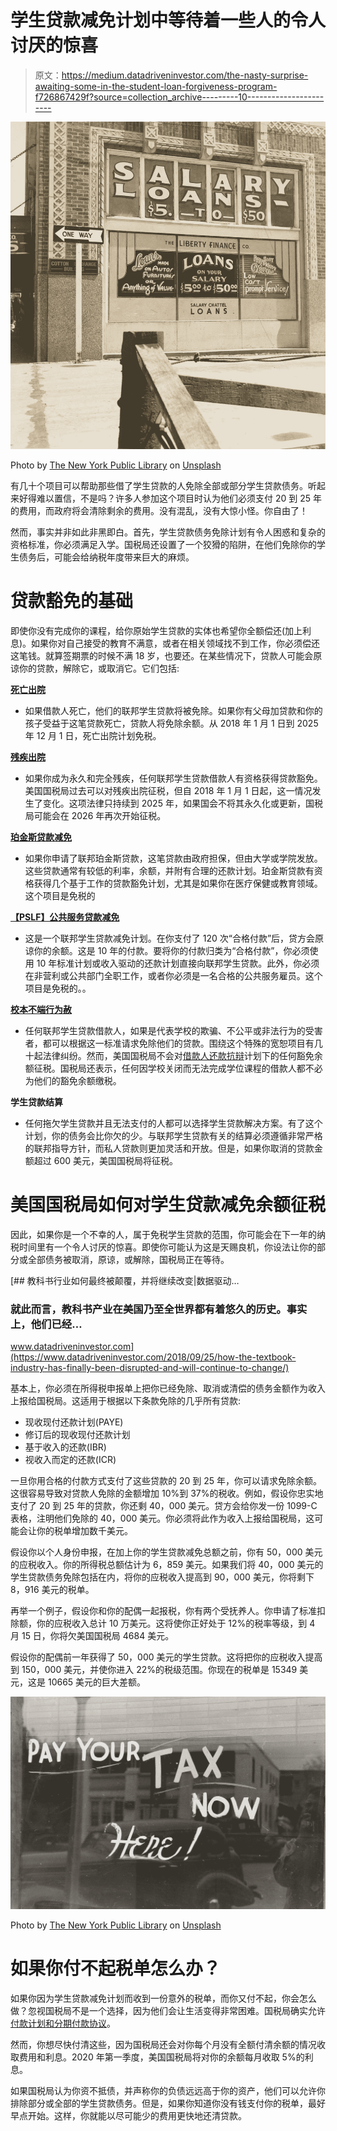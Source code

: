 # 学生贷款减免计划中等待着一些人的令人讨厌的惊喜

> 原文：<https://medium.datadriveninvestor.com/the-nasty-surprise-awaiting-some-in-the-student-loan-forgiveness-program-f726867429f?source=collection_archive---------10----------------------->

![](img/476e0b31f212e21c8229a76df4b42b9f.png)

Photo by [The New York Public Library](https://unsplash.com/@nypl?utm_source=medium&utm_medium=referral) on [Unsplash](https://unsplash.com?utm_source=medium&utm_medium=referral)

有几十个项目可以帮助那些借了学生贷款的人免除全部或部分学生贷款债务。听起来好得难以置信，不是吗？许多人参加这个项目时认为他们必须支付 20 到 25 年的费用，而政府将会清除剩余的费用。没有混乱，没有大惊小怪。你自由了！

然而，事实并非如此非黑即白。首先，学生贷款债务免除计划有令人困惑和复杂的资格标准，你必须满足入学。国税局还设置了一个狡猾的陷阱，在他们免除你的学生债务后，可能会给纳税年度带来巨大的麻烦。

# 贷款豁免的基础

即使你没有完成你的课程，给你原始学生贷款的实体也希望你全额偿还(加上利息)。如果你对自己接受的教育不满意，或者在相关领域找不到工作，你必须偿还这笔钱。就算签期票的时候不满 18 岁，也要还。在某些情况下，贷款人可能会原谅你的贷款，解除它，或取消它。它们包括:

[**死亡出院**](https://studentaid.gov/manage-loans/forgiveness-cancellation#death)

*   如果借款人死亡，他们的联邦学生贷款将被免除。如果你有父母加贷款和你的孩子受益于这笔贷款死亡，贷款人将免除余额。从 2018 年 1 月 1 日到 2025 年 12 月 1 日，死亡出院计划免税。

[**残疾出院**](https://studentaid.gov/manage-loans/forgiveness-cancellation/disability-discharge)

*   如果你成为永久和完全残疾，任何联邦学生贷款借款人有资格获得贷款豁免。美国国税局过去可以对残疾出院征税，但自 2018 年 1 月 1 日起，这一情况发生了变化。这项法律只持续到 2025 年，如果国会不将其永久化或更新，国税局可能会在 2026 年再次开始征税。

[**珀金斯贷款减免**](https://studentaid.gov/manage-loans/forgiveness-cancellation/perkins)

*   如果你申请了联邦珀金斯贷款，这笔贷款由政府担保，但由大学或学院发放。这些贷款通常有较低的利率，余额，并附有合理的还款计划。珀金斯贷款有资格获得几个基于工作的贷款豁免计划，尤其是如果你在医疗保健或教育领域。这个项目是免税的

[**【PSLF】公共服务贷款减免**](https://studentaid.gov/manage-loans/forgiveness-cancellation/public-service)

*   这是一个联邦学生贷款减免计划。在你支付了 120 次“合格付款”后，贷方会原谅你的余额。这是 10 年的付款。要将你的付款归类为“合格付款”，你必须使用 10 年标准计划或收入驱动的还款计划直接向联邦学生贷款。此外，你必须在非营利或公共部门全职工作，或者你必须是一名合格的公共服务雇员。这个项目是免税的。。

[**校本不端行为赦**](https://studentaid.gov/manage-loans/forgiveness-cancellation/borrower-defense)

*   任何联邦学生贷款借款人，如果是代表学校的欺骗、不公平或非法行为的受害者，都可以根据这一标准请求免除他们的贷款。围绕这个特殊的宽恕项目有几十起法律纠纷。然而，美国国税局不会对[借款人还款抗辩](https://www.irs.gov/pub/irs-drop/rp-15-57.pdf)计划下的任何豁免余额征税。国税局还表示，任何因学校关闭而无法完成学位课程的借款人都不必为他们的豁免余额缴税。

**学生贷款结算**

*   任何拖欠学生贷款并且无法支付的人都可以选择学生贷款解决方案。有了这个计划，你的债务会比你欠的少。与联邦学生贷款有关的结算必须遵循非常严格的联邦指导方针，而私人贷款则更加灵活和开放。但是，如果你取消的贷款金额超过 600 美元，美国国税局将征税。

# 美国国税局如何对学生贷款减免余额征税

因此，如果你是一个不幸的人，属于免税学生贷款的范围，你可能会在下一年的纳税时间里有一个令人讨厌的惊喜。即使你可能认为这是天赐良机，你设法让你的部分或全部债务被取消，原谅，或解除，国税局正在等待。

[](https://www.datadriveninvestor.com/2018/09/25/how-the-textbook-industry-has-finally-been-disrupted-and-will-continue-to-change/) [## 教科书行业如何最终被颠覆，并将继续改变|数据驱动…

### 就此而言，教科书产业在美国乃至全世界都有着悠久的历史。事实上，他们已经…

www.datadriveninvestor.com](https://www.datadriveninvestor.com/2018/09/25/how-the-textbook-industry-has-finally-been-disrupted-and-will-continue-to-change/) 

基本上，你必须在所得税申报单上把你已经免除、取消或清偿的债务金额作为收入上报给国税局。这适用于根据以下条款免除的几乎所有贷款:

*   现收现付还款计划(PAYE)
*   修订后的现收现付还款计划
*   基于收入的还款(IBR)
*   视收入而定的还款(ICR)

一旦你用合格的付款方式支付了这些贷款的 20 到 25 年，你可以请求免除余额。这很容易导致对贷款人免除的金额增加 10%到 37%的税收。例如，假设你忠实地支付了 20 到 25 年的贷款，你还剩 40，000 美元。贷方会给你发一份 1099-C 表格，注明他们免除的 40，000 美元。你必须将此作为收入上报给国税局，这可能会让你的税单增加数千美元。

假设你以个人身份申报，在加上你的学生贷款减免总额之前，你有 50，000 美元的应税收入。你的所得税总额估计为 6，859 美元。如果我们将 40，000 美元的学生贷款债务免除包括在内，将你的应税收入提高到 90，000 美元，你将剩下 8，916 美元的税单。

再举一个例子，假设你和你的配偶一起报税，你有两个受抚养人。你申请了标准扣除额，你的应税收入总计 10 万美元。这将使你正好处于 12%的税率等级，到 4 月 15 日，你将欠美国国税局 4684 美元。

假设你的配偶前一年获得了 50，000 美元的学生贷款。这将把你的应税收入提高到 150，000 美元，并使你进入 22%的税级范围。你现在的税单是 15349 美元，这是 10665 美元的巨大差额。

![](img/e7e5b861eb4945d5f5698b62356dfaac.png)

Photo by [The New York Public Library](https://unsplash.com/@nypl?utm_source=medium&utm_medium=referral) on [Unsplash](https://unsplash.com?utm_source=medium&utm_medium=referral)

# 如果你付不起税单怎么办？

如果你因为学生贷款减免计划而收到一份意外的税单，而你又付不起，你会怎么做？忽视国税局不是一个选择，因为他们会让生活变得非常困难。国税局确实允许[付款计划和分期付款协议](https://www.irs.gov/payments/payment-plans-installment-agreements)。

然而，你想尽快付清这些，因为国税局还会对你每个月没有全额付清余额的情况收取费用和利息。2020 年第一季度，美国国税局将对你的余额每月收取 5%的利息。

如果国税局认为你资不抵债，并声称你的负债远远高于你的资产，他们可以允许你排除部分或全部的学生贷款债务。但是，如果你知道你没有钱支付你的税单，最好早点开始。这样，你就能以尽可能少的费用更快地还清贷款。
